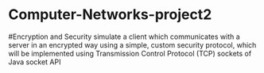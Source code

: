 # Computer-Networks-project2

#Encryption and Security
simulate a client which communicates with a server in an encrypted way using a simple, custom security protocol, which will be implemented using Transmission Control Protocol (TCP) sockets of Java socket API
